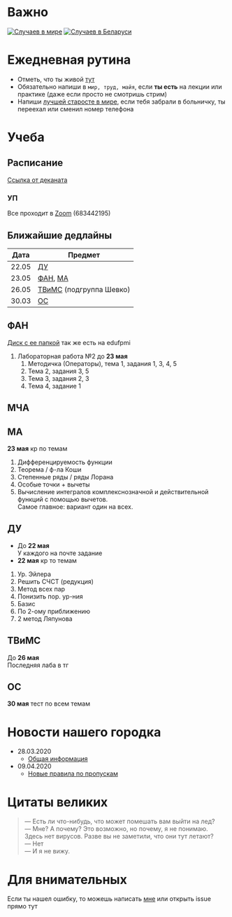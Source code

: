 # Важно
[![Случаев в мире](https://img.shields.io/badge/dynamic/json?color=red&label=%D0%A1%D0%BB%D1%83%D1%87%D0%B0%D0%B5%D0%B2%20%D0%B2%20%D0%BC%D0%B8%D1%80%D0%B5&query=%24.Global.TotalConfirmed&url=https%3A%2F%2Fapi.covid19api.com%2Fsummary)](https://coronavirus.jhu.edu/map.html)
[![Случаев в Беларуси](https://img.shields.io/badge/dynamic/json?color=red&label=%D0%A1%D0%BB%D1%83%D1%87%D0%B0%D0%B5%D0%B2%20%D0%B2%20%D0%91%D0%B5%D0%BB%D0%B0%D1%80%D1%83%D1%81%D0%B8&query=%24%5B%28%40.length-1%29%5D.Confirmed&url=https%3A%2F%2Fapi.covid19api.com%2Ftotal%2Fdayone%2Fcountry%2Fbelarus)](https://coronavirus.jhu.edu/map.html)
# Ежедневная рутина
- Отметь, что ты живой [тут](https://docs.google.com/spreadsheets/d/1gQ7_TradRIQWiijglzW_WQbIzszmXa4F8UDewKcCYD4/edit#gid=0)
- Обязательно напиши в `мир, труд, майя`, если **ты есть** на лекции или практике (даже если просто не смотришь стрим)
- Напиши [лучшей старосте в мире](http://t.me/may_sredi_yanvarei), если тебя забрали в больничку, ты переехал или сменил номер телефона
# Учеба
## Расписание
[Ссылка от деканата](https://fpmi.bsu.by/sm_full.aspx?guid=58083)
### УП
Все проходит в [Zoom](https://exadel.zoom.us/j/683442195) (683442195)
## Ближайшие дедлайны
Дата | Предмет
-----|--------
22.05 | [ДУ](#ду)
23.05 | [ФАН](#фан), [МА](#ма)
26.05 | [ТВиМС](#твимс) (подгруппа Шевко)
30.03 | [ОС](#ос)
## ФАН
[Диск с ее папкой](https://drive.google.com/drive/folders/1oxH1FRebpC-SKNLHKmaymXm7eGn9eFWX) так же есть на edufpmi
1. Лабораторная работа №2 до **23 мая**
   1. Методичка (Операторы), тема 1, задания 1, 3, 4, 5
   2. Тема 2, задания 3, 5
   3. Тема 3, задания 2, 3
   4. Тема 4, задание 1
## МЧA
## МА
**23 мая** кр по темам
1) Дифференцируемость функции
2) Теорема / ф-ла Коши
3) Степенные ряды / ряды Лорана
4) Особые точки + вычеты
5) Вычисление интегралов комплекснозначной и действительной функций с помощью вычетов. \
Самое главное: вариант один на всех.
## ДУ
- До **22 мая**\
У каждого на почте задание
- **22 мая** кр то темам
1) Ур. Эйлера
2) Решить СЧСТ (редукция)
3) Метод всех пар
4) Понизить пор. ур-ния
5) Базис
6) По 2-ому приближению
7) 2 метод Ляпунова
## ТВиМС
До **26 мая**\
Последняя лаба в тг
## ОС
**30 мая** тест по всем темам
# Новости нашего городка
- 28.03.2020
  - [Общая информация](https://t.me/c/1427795254/6)
- 09.04.2020
  - [Новые правила по пропускам](https://t.me/c/1427795254/73)

# Цитаты великих
> — Есть ли что-нибудь, что может помешать вам выйти на лед?\
> — Мне? А почему? Это возможно, но почему, я не понимаю. Здесь нет вирусов. Разве вы не заметили, что они тут летают?\
> — Нет\
> — И я не вижу.
# Для внимательных
Если ты нашел ошибку, то можешь написать [мне](http://t.me/il_sl) или открыть issue прямо тут
